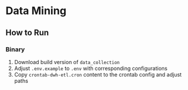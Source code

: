 # Data Mining

## How to Run

### Binary

1. Download build version of `data_collection`
2. Adjust `.env.example` to `.env` with corresponding configurations
3. Copy `crontab-dwh-etl.cron` content to the crontab config and adjust paths
